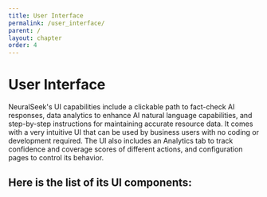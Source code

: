 ```yaml
---
title: User Interface
permalink: /user_interface/
parent: /
layout: chapter
order: 4
---
```


# User Interface
NeuralSeek's UI capabilities include a clickable path to fact-check AI responses, data analytics to enhance AI natural language capabilities, and step-by-step instructions for maintaining accurate resource data. It comes with a very intuitive UI that can be used by business users with no coding or development required. The UI also includes an Analytics tab to track confidence and coverage scores of different actions, and configuration pages to control its behavior.

## Here is the list of its UI components:
